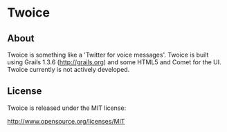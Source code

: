 Twoice
======

About
-------

Twoice is something like a &#39;Twitter for voice messages&#39;. Twoice is built using Grails 1.3.6 (http://grails.org) and some HTML5 and Comet for the UI. Twoice currently is not actively developed.

License
-------

Twoice is released under the MIT license:

http://www.opensource.org/licenses/MIT